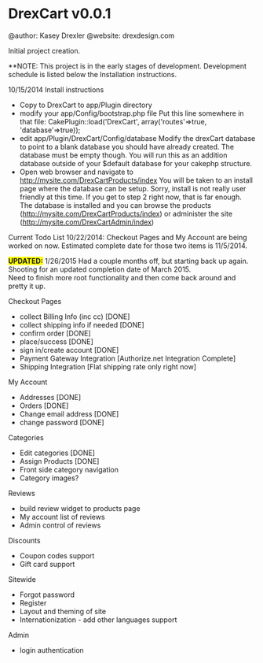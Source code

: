 <h1>DrexCart v0.0.1</h1>

@author: Kasey Drexler
@website: drexdesign.com


Initial project creation.

**NOTE: This project is in the early stages of development. Development schedule is listed below the Installation instructions.


10/15/2014
Install instructions
* Copy to DrexCart to app/Plugin directory
* modify your app/Config/bootstrap.php file
	Put this line somewhere in that file:  CakePlugin::load('DrexCart', array('routes'=>true, 'database'=>true));
* edit app/Plugin/DrexCart/Config/database 
	Modify the drexCart database to point to a blank database you should have already created. The database must be empty though. You will run this as an addition database outside of your $default database for your cakephp structure.
* Open web browser and navigate to http://mysite.com/DrexCartProducts/index  You will be taken to an install page where the database
	can be setup. Sorry, install is not really user friendly at this time. If you get to step 2 right now, that is far enough. The database is installed and you 
	can browse the products (http://mysite.com/DrexCartProducts/index) or administer the site (http://mysite.com/DrexCartAdmin/index)
	
	
	

	
Current Todo List 10/22/2014:
Checkout Pages and My Account are being worked on now. Estimated complete date for those two items is 11/5/2014.


<b style="background-color:yellow;">UPDATED:</b> 1/26/2015 Had a couple months off, but starting back up again. Shooting for an updated completion date of March 2015.  
Need to finish more root functionality and then come back around and pretty it up.



Checkout Pages
* collect Billing Info (inc cc)
  [DONE]
* collect shipping info if needed
  [DONE]
* confirm order
  [DONE]
* place/success
  [DONE]
* sign in/create account
  [DONE]
* Payment Gateway Integration
  [Authorize.net Integration Complete]
* Shipping Integration
  [Flat shipping rate only right now]

My Account
* Addresses
  [DONE]
* Orders
  [DONE]
* Change email address
  [DONE]
* change password
  [DONE]

Categories
* Edit categories
  [DONE]
* Assign Products
  [DONE]
* Front side category navigation
* Category images?

Reviews
* build review widget to products page
* My account list of reviews
* Admin control of reviews

Discounts
* Coupon codes support
* Gift card support

Sitewide
* Forgot password
* Register
* Layout and theming of site
* Internationization - add other languages support

Admin
* login authentication

